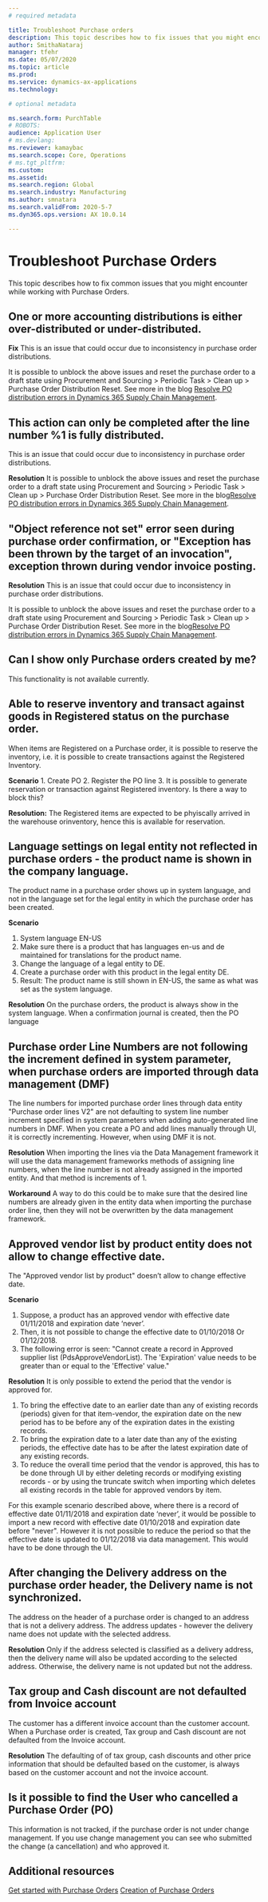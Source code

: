 ```yaml
---
# required metadata

title: Troubleshoot Purchase orders
description: This topic describes how to fix issues that you might encounter while working with Purchase Orders.
author: SmithaNataraj
manager: tfehr
ms.date: 05/07/2020
ms.topic: article
ms.prod: 
ms.service: dynamics-ax-applications
ms.technology: 

# optional metadata

ms.search.form: PurchTable
# ROBOTS: 
audience: Application User
# ms.devlang: 
ms.reviewer: kamaybac
ms.search.scope: Core, Operations
# ms.tgt_pltfrm: 
ms.custom: 
ms.assetid: 
ms.search.region: Global
ms.search.industry: Manufacturing
ms.author: smnatara
ms.search.validFrom: 2020-5-7
ms.dyn365.ops.version: AX 10.0.14

---
```

# Troubleshoot Purchase Orders 

This topic describes how to fix common issues that you might encounter while working with Purchase Orders.

## One or more accounting distributions is either over-distributed or under-distributed.

**Fix**
This is an issue that could occur due to inconsistency in purchase order distributions. 

It is possible to unblock the above issues and reset the purchase order to a draft state using Procurement and Sourcing > Periodic Task > Clean up > Purchase Order Distribution Reset. See more in the blog [Resolve PO distribution errors in Dynamics 365 Supply Chain Management](https://cloudblogs.microsoft.com/dynamics365/it/2020/08/12/resolve-po-distribution-errors-in-dynamics-365-supply-chain-management/).

## This action can only be completed after the line number %1 is fully distributed.

This is an issue that could occur due to inconsistency in purchase order distributions. 

**Resolution**
It is possible to unblock the above issues and reset the purchase order to a draft state using Procurement and Sourcing > Periodic Task > Clean up > Purchase Order Distribution Reset. See more in the blog[Resolve PO distribution errors in Dynamics 365 Supply Chain Management](https://cloudblogs.microsoft.com/dynamics365/it/2020/08/12/resolve-po-distribution-errors-in-dynamics-365-supply-chain-management/).

## "Object reference not set" error seen during purchase order confirmation, or "Exception has been thrown by the target of an invocation", exception thrown during vendor invoice posting.

**Resolution**
This is an issue that could occur due to inconsistency in purchase order distributions. 

It is possible to unblock the above issues and reset the purchase order to a draft state using Procurement and Sourcing > Periodic Task > Clean up > Purchase Order Distribution Reset. See more in the blog[Resolve PO distribution errors in Dynamics 365 Supply Chain Management](https://cloudblogs.microsoft.com/dynamics365/it/2020/08/12/resolve-po-distribution-errors-in-dynamics-365-supply-chain-management/).

## Can I show only Purchase orders created by me?

This functionality is not available currently.

## Able to reserve inventory and transact against goods in Registered status on the purchase order.

When items are Registered on a Purchase order, it is possible to reserve the inventory, i.e. it is possible to create transactions against the Registered Inventory.

**Scenario**
		1. Create PO
		2. Register the PO line
		3. It is possible to generate reservation or transaction against Registered inventory. 
  Is there a way to block this?
		
**Resolution:**
The Registered items are expected to be phyiscally arrived in the warehouse orinventory, hence this is available for reservation.

## Language settings on legal entity not reflected in purchase orders - the product name is shown in the company language.

The product name in a purchase order shows up in system language, and not in the language set for the legal entity in which the purchase order has been created.

**Scenario**
1. System language EN-US
2. Make sure there is a product that has languages en-us and de maintained for translations for the product name.
3. Change the language of a legal entity to DE.
4. Create a  purchase order with this product in the legal entity DE.
5. Result: The product name is still shown in EN-US, the same as what was set as the system language.

**Resolution**
On the purchase orders, the product is always show in the system language. When a confirmation journal is created, then the PO language 

## Purchase order Line Numbers are not following the increment defined in system parameter, when purchase orders are imported through data management (DMF)
The line numbers for imported purchase order lines through data entity "Purchase order lines V2" are not defaulting to system line number increment specified in system parameters when adding auto-generated line numbers in DMF. When you create a PO and add lines manually through UI, it is correctly incrementing. However, when using DMF it is not.

**Resolution**
When importing the lines via the Data Management framework it will use the data management frameworks methods of assigning line numbers, when the line number is not already assigned in the imported entity. And that method is increments of 1.

**Workaround**
A way to do this could be to make sure that the desired line numbers are already given in the entity data when importing the purchase order line, then they will not be overwritten by the data management framework.

## Approved vendor list by product entity does not allow to change effective date.
The "Approved vendor list by product" doesn’t allow to change effective date. 

**Scenario**
1. Suppose, a product has an approved vendor with effective date 01/11/2018 and expiration date ‘never’.
2. Then, it is not possible to change the effective date to 01/10/2018 Or 01/12/2018. 
3. The following error is seen: "Cannot create a record in Approved supplier list (PdsApproveVendorList). The 'Expiration' value needs to be greater than or equal to the 'Effective' value."

**Resolution**
It is only possible to extend the period that the vendor is approved for. 

1. To bring the effective date to an earlier date than any of existing records (periods) given for that item-vendor, the expiration date on the new period has to be before any of the expiration dates in the existing records.
2. To bring the expiration date to a later date than any of the existing periods, the effective date has to be after the latest expiration date of any existing records.
3. To reduce the overall time period that the vendor is approved, this has to be done through UI by either deleting records or modifying existing records - or by using the truncate switch when importing which deletes all existing records in the table for approved vendors by item. 

For this example scenario described above, where there is a record of effective date 01/11/2018 and expiration date ‘never’, it would be possible to import a new record with effective date 01/10/2018 and expiration date before "never". However it is not possible to reduce the period so that the effective date is updated to 01/12/2018 via data management. This would have to be done through the UI.

## After changing the Delivery address on the purchase order header, the Delivery name is not synchronized.
The address on the header of a purchase order is changed to an address that is not a delivery address. The address updates - however the delivery name does not update with the selected address.

**Resolution**
 Only if the address selected is classified as a delivery address, then the delivery name will also be updated according to the selected address. Otherwise, the delivery name is not updated but not the address.

## Tax group and Cash discount are not defaulted from Invoice account
The customer has a different invoice account than the customer account. When a Purchase order is created, Tax group and Cash discount are not defaulted from the Invoice account. 

**Resolution**
The defaulting of of tax group, cash discounts and other price information that should be defaulted based on the customer, is always based on the customer account and not the invoice account.

## Is it possible to find the User who cancelled a Purchase Order (PO)
This information is not tracked, if the purchase order is not under change management. If you use change management you can see who submitted the change (a cancellation) and who approved it.


## Additional resources

[Get started with Purchase Orders](purchase-order-overview.md)
[Creation of Purchase Orders](create-purchase-order.md)
